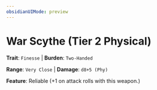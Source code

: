 ```yaml
---
obsidianUIMode: preview
---
```

# War Scythe (Tier 2 Physical)

**Trait**: `Finesse` | **Burden**: `Two-Handed`

**Range**: `Very Close` | **Damage**: `d8+5 (Phy)`

**Feature**: Reliable (+1 on attack rolls with this weapon.)
